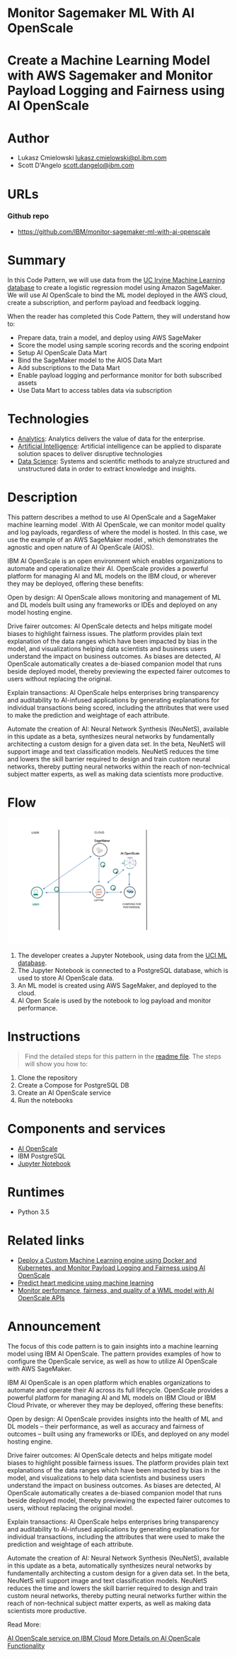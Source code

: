 # Monitor Sagemaker ML With AI OpenScale

# Create a Machine Learning Model with AWS Sagemaker and Monitor Payload Logging and Fairness using AI OpenScale

# Author

* Lukasz Cmielowski lukasz.cmielowski@pl.ibm.com
* Scott D'Angelo scott.dangelo@ibm.com

# URLs

### Github repo

* https://github.com/IBM/monitor-sagemaker-ml-with-ai-openscale

# Summary

In this Code Pattern, we will use data from the [UC Irvine Machine Learning database](https://archive.ics.uci.edu/ml/machine-learning-databases/breast-cancer-wisconsin/) to create a logistic regression model using Amazon SageMaker. We will use AI OpenScale to bind the ML model deployed in the AWS cloud, create a subscription, and perform payload and feedback logging.

When the reader has completed this Code Pattern, they will understand how to:

* Prepare data, train a model, and deploy using AWS SageMaker
* Score the model using sample scoring records and the scoring endpoint
* Setup AI OpenScale Data Mart
* Bind the SageMaker model to the AIOS Data Mart
* Add subscriptions to the Data Mart
* Enable payload logging and performance monitor for both subscribed assets
* Use Data Mart to access tables data via subscription

# Technologies

* [Analytics](https://developer.ibm.com/watson/): Analytics delivers the value of data for the enterprise.
* [Artificial Intelligence](https://medium.com/ibm-watson): Artificial intelligence can be applied to disparate solution spaces to deliver disruptive technologies
* [Data Science](https://medium.com/ibm-watson): Systems and scientific methods to analyze structured and unstructured data in order to extract knowledge and insights.

# Description

This pattern describes a method to use AI OpenScale and a SageMaker machine learning model .With AI OpenScale, we can monitor model quality and log payloads, regardless of where the model is hosted. In this case, we use the example of an AWS SageMaker model , which demonstrates the agnostic and open nature of AI OpenScale (AIOS).

IBM AI OpenScale is an open environment which enables organizations to automate and operationalize their AI.  OpenScale provides a powerful platform for managing AI and ML models on the IBM cloud, or wherever they may be deployed, offering these benefits:

Open by design: AI OpenScale allows monitoring and management of ML and DL models built using any frameworks or IDEs and deployed on any model hosting engine.

Drive fairer outcomes: AI OpenScale detects and helps mitigate model biases to highlight fairness issues. The platform provides plain text explanation of the data ranges which have been impacted by bias in the model, and visualizations helping data scientists and business users understand the impact on business outcomes. As biases are detected, AI OpenScale automatically creates a de-biased companion model that runs beside deployed model, thereby previewing the expected fairer outcomes to users without replacing the original.

Explain transactions: AI OpenScale helps enterprises bring transparency and auditability to AI-infused applications by generating explanations for individual transactions being scored, including the attributes that were used to make the prediction and weightage of each attribute.

Automate the creation of AI: Neural Network Synthesis (NeuNetS), available in this update as a beta, synthesizes neural networks by fundamentally architecting a custom design for a given data set. In the beta, NeuNetS will support image and text classification models. NeuNetS reduces the time and lowers the skill barrier required to design and train custom neural networks, thereby putting neural networks within the reach of non-technical subject matter experts, as well as making data scientists more productive.

# Flow

![](doc/source/images/architecture.png)

1. The developer creates a Jupyter Notebook, using data from the [UCI ML database](https://archive.ics.uci.edu/ml/machine-learning-databases/breast-cancer-wisconsin/wdbc.data).
2. The Jupyter Notebook is connected to a PostgreSQL database, which is used to store AI OpenScale data.
3. An ML model is created using AWS SageMaker, and deployed to the cloud.
4. AI Open Scale is used by the notebook to log payload and monitor performance.

# Instructions

> Find the detailed steps for this pattern in the [readme file](https://github.com/IBM/monitor-sagemaker-ml-with-ai-openscale/blob/master/README.md). The steps will show you how to:

1. Clone the repository
2. Create a Compose for PostgreSQL DB
3. Create an AI OpenScale service
4. Run the notebooks

# Components and services

* [AI OpenScale](https://console.bluemix.net/catalog/services/ai-openscale)
* IBM PostgreSQL
* [Jupyter Notebook](https://jupyter.org/)

# Runtimes

* Python 3.5

# Related links

* [Deploy a Custom Machine Learning engine using Docker and Kubernetes, and Monitor Payload Logging and Fairness using AI OpenScale](https://developer.ibm.com/patterns/monitor-custom-machine-learning-engine-with-ai-openscale/)
* [Predict heart medicine using machine learning](https://developer.ibm.com/patterns/predict-heart-medicine-using-machine-learning/)
* [Monitor performance, fairness, and quality of a WML model with AI OpenScale APIs](https://developer.ibm.com/patterns/monitor-performance-fairness-and-quality-of-a-wml-model-with-ai-openscale-apis/)

# Announcement

The focus of this code pattern is to gain insights into a machine learning model using IBM AI OpenScale. The pattern provides examples of how to configure the OpenScale service, as well as how to utilize AI OpenScale with AWS SageMaker.

IBM AI OpenScale is an open platform which enables organizations to automate and operate their AI across its full lifecycle. OpenScale provides a powerful platform for managing AI and ML models on IBM Cloud or IBM Cloud Private, or wherever they may be deployed, offering these benefits:

Open by design: AI OpenScale provides insights into the health of ML and DL models – their performance, as well as accuracy and fairness of outcomes – built using any frameworks or IDEs, and deployed on any model hosting engine.

Drive fairer outcomes: AI OpenScale detects and helps mitigate model biases to highlight possible fairness issues. The platform provides plain text explanations of the data ranges which have been impacted by bias in the model, and visualizations to help data scientists and business users understand the impact on business outcomes. As biases are detected, AI OpenScale automatically creates a de-biased companion model that runs beside deployed model, thereby previewing the expected fairer outcomes to users, without replacing the original model.

Explain transactions: AI OpenScale helps enterprises bring transparency and auditability to AI-infused applications by generating explanations for individual transactions, including the attributes that were used to make the prediction and weightage of each attribute.

Automate the creation of AI: Neural Network Synthesis (NeuNetS), available in this update as a beta, automatically synthesizes neural networks by fundamentally architecting a custom design for a given data set. In the beta, NeuNetS will support image and text classification models. NeuNetS reduces the time and lowers the skill barrier required to design and train custom neural networks, thereby putting neural networks further within the reach of non-technical subject matter experts, as well as making data scientists more productive.

Read More:

[AI OpenScale service on IBM Cloud](https://console.bluemix.net/catalog/services/ai-openscale)
[More Details on AI OpenScale Functionality](https://www.ibm.com/blogs/bluemix/2018/12/automate-and-operationalize-your-ai-with-ai-openscale/)

